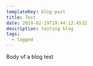 ```yaml
---
templateKey: blog-post
title: Test
date: 2019-02-19T19:44:12.453Z
description: testing blog
tags:
  - tagged
---
```

Body of a blog test
